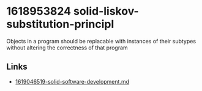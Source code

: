 # 1618953824 solid-liskov-substitution-principl

Objects in a program should be replacable with instances of their subtypes without altering the correctness of that program


## Links
- [1619046519-solid-software-development.md](1619046519-solid-software-development.md)
